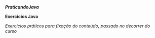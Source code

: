 ***PraticandoJava***

**Exercicios Java**

*Exercicios práticos para fixação do conteúdo, passado no decorrer do curso*

